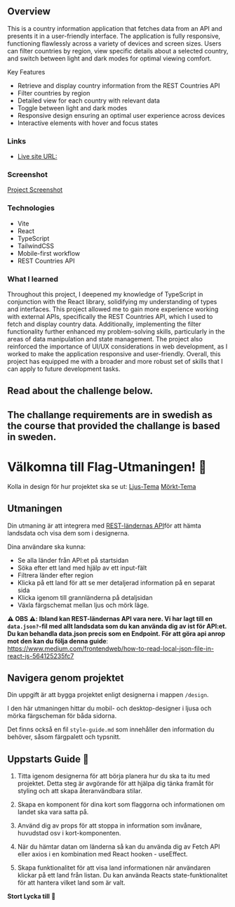 ## Overview

This is a country information application that fetches data from an API and presents it in a user-friendly interface. The application is fully responsive, functioning flawlessly across a variety of devices and screen sizes. Users can filter countries by region, view specific details about a selected country, and switch between light and dark modes for optimal viewing comfort.

Key Features
- Retrieve and display country information from the REST Countries API
- Filter countries by region
- Detailed view for each country with relevant data
- Toggle between light and dark modes
- Responsive design ensuring an optimal user experience across devices
- Interactive elements with hover and focus states

### Links

- [Live site URL:](https://rest-countries-api-xi-topaz.vercel.app/)

### Screenshot

[Project Screenshot](public/restCountriesApi.png)

### Technologies

- Vite
- React
- TypeScript
- TailwindCSS
- Mobile-first workflow
- REST Countries API

### What I learned

Throughout this project, I deepened my knowledge of TypeScript in conjunction with the React library, solidifying my understanding of types and interfaces. This project allowed me to gain more experience working with external APIs, specifically the REST Countries API, which I used to fetch and display country data. Additionally, implementing the filter functionality further enhanced my problem-solving skills, particularly in the areas of data manipulation and state management. The project also reinforced the importance of UI/UX considerations in web development, as I worked to make the application responsive and user-friendly. Overall, this project has equipped me with a broader and more robust set of skills that I can apply to future development tasks.

## Read about the challenge below.
## The challange requirements are in swedish as the course that provided the challange is based in sweden.

# Välkomna till Flag-Utmaningen! 🐺

Kolla in design för hur projektet ska se ut:
[Ljus-Tema](./design/Desktop-light.png)
[Mörkt-Tema](./design/Desktop-dark.png)

## Utmaningen

Din utmaning är att integrera med [REST-ländernas API](https://restcountries.com)för att hämta landsdata och visa dem som i designerna.

Dina användare ska kunna:

- Se alla länder från API:et på startsidan
- Söka efter ett land med hjälp av ett input-fält
- Filtrera länder efter region
- Klicka på ett land för att se mer detaljerad information på en separat sida
- Klicka igenom till grannländerna på detaljsidan
- Växla färgschemat mellan ljus och mörk läge.

**⚠️ OBS ⚠️: Ibland kan REST-ländernas API vara nere. Vi har lagt till en `data.json?`-fil med allt landsdata som du kan använda dig av ist för API:et. Du kan behandla data.json precis som en Endpoint. För att göra api anrop mot den kan du följa denna guide**: https://www.medium.com/frontendweb/how-to-read-local-json-file-in-react-js-564125235fc7

## Navigera genom projektet

Din uppgift är att bygga projektet enligt designerna i mappen `/design`.

I den här utmaningen hittar du mobil- och desktop-designer i ljusa och mörka färgscheman för båda sidorna.

Det finns också en fil `style-guide.md` som innehåller den information du behöver, såsom färgpalett och typsnitt.

## Uppstarts Guide 🌟

1. Titta igenom designerna för att börja planera hur du ska ta itu med projektet. Detta steg är avgörande för att hjälpa dig tänka framåt för styling och att skapa återanvändbara stilar.

2. Skapa en komponent för dina kort som flaggorna och informationen om landet ska vara satta på.

3. Använd dig av props för att stoppa in information som invånare, huvudstad osv i kort-komponenten.

4. När du hämtar datan om länderna så kan du använda dig av Fetch API eller axios i en kombination med React hooken - useEffect.

5. Skapa funktionalitet för att visa land informationen när användaren klickar på ett land från listan. Du kan använda Reacts state-funktionalitet för att hantera vilket land som är valt.

**Stort Lycka till** 🐺
